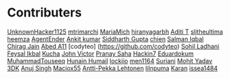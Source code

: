 # Contributers
<!-- Example:
[Your Name](http://github.com/YourUserName)
-->

<!-- Edit Below This Line At A Random Place Not At The Bottom Or The Top-->




[UnknownHacker1125](http://github.com/UnknownHacker1125)
[mtrimarchi](http://github.com/mtrimarchi)
[MariaMich](https://github.com/MariaMich)
[hiranyagarbh](http://github.com/hiranyagarbh)
[Aditi T](http://github.com/mystic-potato)
[sljtheultima](http://github.com/sljtheultima)
[heemza](http://github.com/heemza)
[AgentEnder](http://github.com/agentender)
[Ankit kumar](https://github.com/PrajapatiAnkit)
[Siddharth Gupta](https://github.com/Siddharth-gupta99)
[chien](https://github.com/omegachien)
[Salman Iqbal](https://github.com/salmaniqbal92)
[Chirag Jain](https://github.com/chirag-jn/)
[Abed A11](https://github.com/abedafr)
[codyteo] (https://github.com/codyteo)
[Sohil Ladhani](https://github.com/sohilladhani)
[Feysal Ikbal](https://github.com/feysalikbal)
[Kucha](https://github.com/Kucha1122)
[John Victor](https://github.com/johnvict0r)
[Pranay Saha](https://github.com/PranaySaha97)
[Hackin7](https://github.com/Hackin7) 
[Eduardokum](https://github.com/eduardokum)
[MuhammadTouseeq](https://github.com/MuhammadTouseeq)
[Hunain Humail](https://github.com/HunainHumail)
[lockjio](https://github.com/lockjio)
[men1164](https://github.com/men1164)
[Suriani](https://github.com/suriani16)
[Mohit Yadav](https://github.com/mohityadav7)
[3DK](https://github.com/3DKFI)
[Anuj Singh](https://github.com/underscoreanuj)
[Maciox55](https://github.com/Maciox55)
[Antti-Pekka Lehtonen](https://github.com/apleht)
[lilnpuma](https//github.com/lilnpuma)
[Karan](https://github.com/lookingserious)
[issea1484](https://github.com/issea1484)





